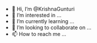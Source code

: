 - 👋 Hi, I’m @KrishnaGunturi
- 👀 I’m interested in ...
- 🌱 I’m currently learning ...
- 💞️ I’m looking to collaborate on ...
- 📫 How to reach me ...

<!---
KrishnaGunturi/KrishnaGunturi is a ✨ special ✨ repository because its `README.md` (this file) appears on your GitHub profile.
You can click the Preview link to take a look at your changes.
--->
